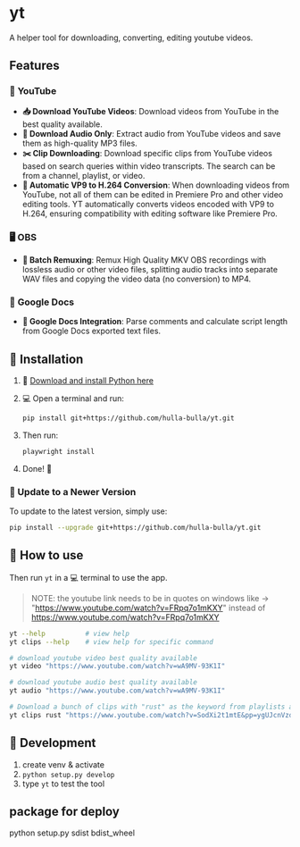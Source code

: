 # yt

A helper tool for downloading, converting, editing youtube videos.

## Features

### 🎥 **YouTube**

* **📥 Download YouTube Videos**: Download videos from YouTube in the best quality available.
* **🎵 Download Audio Only**: Extract audio from YouTube videos and save them as high-quality MP3 files.
* **✂️ Clip Downloading**: Download specific clips from YouTube videos based on search queries within video transcripts. The search can be from a channel, playlist, or video.
* **🔄 Automatic VP9 to H.264 Conversion**: When downloading videos from YouTube, not all of them can be edited in Premiere Pro and other video editing tools. YT automatically converts videos encoded with VP9 to H.264, ensuring compatibility with editing software like Premiere Pro.


### 🖥️ **OBS**
* **🔄 Batch Remuxing**: Remux High Quality MKV OBS recordings with lossless audio or other video files, splitting audio tracks into separate WAV files and copying the video data (no conversion) to MP4.

### 📄 **Google Docs**
* **📝 Google Docs Integration**: Parse comments and calculate script length from Google Docs exported text files.

## 🚀 Installation

1. 🐍 [Download and install Python here](https://www.python.org/downloads/)

2. 💻 Open a terminal and run:

    ```sh
    pip install git+https://github.com/hulla-bulla/yt.git
    ```

3. Then run:

    ```sh
    playwright install
    ```

4. Done! 🎉

### 🔄 Update to a Newer Version


To update to the latest version, simply use:

```sh
pip install --upgrade git+https://github.com/hulla-bulla/yt.git
```

## 🎈 How to use

Then run ```yt``` in a 💻 terminal to use the app.

> NOTE: the youtube link needs to be in quotes on windows like -> "<https://www.youtube.com/watch?v=FRpq7o1mKXY>" instead of <https://www.youtube.com/watch?v=FRpq7o1mKXY>

```sh
yt --help          # view help
yt clips --help    # view help for specific command

# download youtube video best quality available
yt video "https://www.youtube.com/watch?v=wA9MV-93K1I"

# download youtube audio best quality available
yt audio "https://www.youtube.com/watch?v=wA9MV-93K1I"

# Download a bunch of clips with "rust" as the keyword from playlists and or channels
yt clips rust "https://www.youtube.com/watch?v=SodXi2t1mtE&pp=ygUJcnVzdCBoeXBl" "https://www.youtube.com/watch?v=NtYHC1KNGoc&t=16s&pp=ygUJcnVzdCBoeXBl" "https://www.youtube.com/@NoBoilerplate"
```

## 💩 Development

1. create venv & activate
2. `python setup.py develop`
3. type `yt` to test the tool

## package for deploy

python setup.py sdist bdist_wheel
